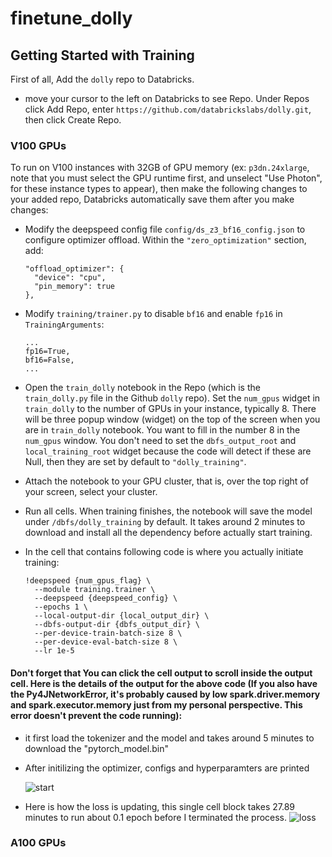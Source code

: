 # finetune_dolly


## Getting Started with Training

First of all, Add the `dolly` repo to Databricks. 
  - move your cursor to the left on Databricks to see Repo. Under Repos click Add Repo, enter `https://github.com/databrickslabs/dolly.git`, then click Create Repo. 

### V100 GPUs

To run on V100 instances with 32GB of GPU memory (ex: `p3dn.24xlarge`, note that you must select the GPU runtime first, and unselect "Use Photon", for these instance types to appear), then make the following changes to your added repo, Databricks automatically save them after you make changes:
-  Modify the deepspeed config file `config/ds_z3_bf16_config.json` to configure optimizer offload. Within the `"zero_optimization"` section, add:
    ```
    "offload_optimizer": {
      "device": "cpu",
      "pin_memory": true
    },
   ```
- Modify `training/trainer.py` to disable `bf16` and enable `fp16` in `TrainingArguments`:
  ```
  ...
  fp16=True,
  bf16=False,
  ...
  ```
- Open the `train_dolly` notebook in the Repo (which is the `train_dolly.py` file in the Github `dolly` repo). Set the `num_gpus` widget in `train_dolly` to the number of GPUs in your instance, typically 8. There will be three popup window (widget) on the top of the screen when you are in `train_dolly` notebook. You want to fill in the number 8 in the `num_gpus` window. You don't need to set the `dbfs_output_root` and `local_training_root` widget because the code will detect if these are Null, then they are set by default to `"dolly_training"`.

- Attach the notebook to your GPU cluster, that is, over the top right of your screen, select your cluster. 
- Run all cells.  When training finishes, the notebook will save the model under `/dbfs/dolly_training` by default. It takes around 2 minutes to download and install all the dependency before actually start training. 

- In the cell that contains following code is where you actually initiate training:
  ```
  !deepspeed {num_gpus_flag} \
    --module training.trainer \
    --deepspeed {deepspeed_config} \
    --epochs 1 \
    --local-output-dir {local_output_dir} \
    --dbfs-output-dir {dbfs_output_dir} \
    --per-device-train-batch-size 8 \
    --per-device-eval-batch-size 8 \
    --lr 1e-5
  ```
#### Don't forget that You can click the cell output to scroll inside the output cell. Here is the details of the output for the above code (If you also have the Py4JNetworkError, it's probably caused by low spark.driver.memory and spark.executor.memory just from my personal perspective. This error doesn't prevent the code running):

- it first load the tokenizer and the model and takes around 5 minutes to download the "pytorch_model.bin"
- After initilizing the optimizer, configs and hyperparamters are printed 

  ![start](assets/start_v100.png)
- Here is how the loss is updating, this single cell block takes 27.89 minutes to run about 0.1 epoch before I terminated the process.
  ![loss](assets/loss_v100.png)

  
 ### A100 GPUs

